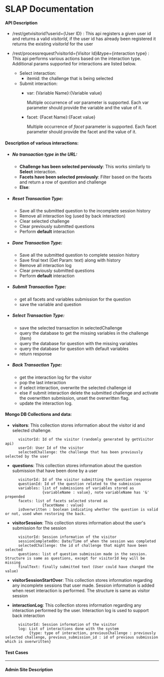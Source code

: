 # SLAP Documentation

#### API Description

* /rest/getvisitorid?userid={User ID} : This api registers a given user id and returns a valid _visitorId_, if the user id has already been registered it returns the existing _visitorId_ for the user

* /rest/processrequest?visitorId={Visitor Id}&type={interaction type} : This api performs various actions based on the interaction type. Additional params supported for interactions are listed below.
  * Select interaction:
    * itemid: the challenge that is being selected
  * Submit interaction:
    * var: {Variable Name}:{Variable value}

      Multiple occurrence of _var_ parameter is supported. Each var parameter should provide the variable and the value of it.

    * facet: {Facet Name}:{Facet value}

      Multiple occurrence of _facet_ parameter is supported. Each facet parameter should provide the facet and the value of it.

#### Description of various interactions:

* ##### No transaction type in the URL:
    * __Challenge has been selected perviously__: This works similarly to __Select__ interaction.
    * __Facets have been selected previously__: Filter based on the facets and return a row of question and challenge
    * __Else__:

* ##### Reset Transaction Type:
    * Save all the submitted question to the incomplete session history
    * Remove all interaction log (used by back interaction)
    * Clear selected challenge
    * Clear previously submitted questions
    * Perform __default__ interaction

* ##### Done Transaction Type:
    * Save all the submitted question to complete session history
    * Save final text (Get Param: text) along with history
    * Remove all interaction log
    * Clear previously submitted questions
    * Perform __default__ interaction

* ##### Submit Transaction Type:
    * get all facets and variables submission for the question
    * save the variable and question

* ##### Select Transaction Type:
    * save the selected transaction in selectedChallenge
    * query the database to get the missing variables in the challenge (item)
    * query the database for question with the missing variables
    * query the database for question with default variables
    * return response 

* ##### Back Transaction Type:
    * get the interaction log for the visitor
    * pop the last interaction
    * if select interaction, overwrite the selected challenge id
    * else if submit interaction delete the submitted challenge and activate the overwritten submission, unset the overwritten flag.
    * update the interaction log.


#### Mongo DB Collections and data:

* __visitors__: This collection stores information about the visitor id and selected challenge.

```
      visitorId: Id of the visitor (randomly generated by getVisitor api)
      userId: User Id of the visitor
      selectedChallenge: the challenge that has been previously selected by the user
```

* __questions__: This collection stores information about the question submission that have been done by a user

```
      visitorId: Id of the visitor submitting the question response
      questionId: Id of the question related to the submission
      variables: list of submissions of variables stored as 
                 {variableName : value}, note variableName has '&' prepended
      facets: list of facets selected stored as
                 {facetName : value}
      isOverwritten : boolean indicating whether the question is valid or not, used when restoring the back.
```

* __visitorSession__: This collection stores information about the user's submission for the session

```
      visitorId: Session information of the visitor
      sessionCompletedOn: Date/Time of when the session was completed
      selectedChallenge: the id of challenge that might have been selected
      questions: list of question submission made in the session. Structure is same as questions, except for visitorId key will be missing
      finalText: finally submitted text (User could have changed the value)
```

* __visitorSessionStartOver__: This collection stores information regarding any incomplete sessions that user made. Session information is added when reset interaction is performed. The structure is same as visitor session

* __interactionLog__: This collection stores information regarding any interaction performed by the user. Interaction log is used to support back interaction

```
      visitorId: Session information of the visitor
      log: List of interactions done with the system
           {type: type of interaction, previousChallenge : previously selected challenge, previous_submission_id : id of previous submission which is overwritten}
```

#### Test Cases



---------------------------------------

#### Admin Site Description
